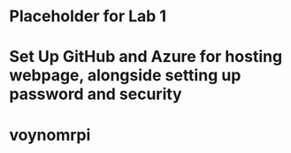 # Placeholder for Lab 1
# Set Up GitHub and Azure for hosting webpage, alongside setting up password and security
# voynomrpi 
